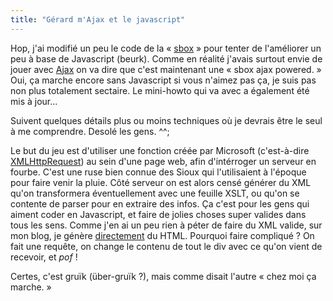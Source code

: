 ```yaml
---
title: "Gérard m'Ajax et le javascript"
---
```


Hop, j'ai modifié un peu le code de la « [sbox](http://cyprio.net/404.html) »
pour tenter de l'améliorer un peu à base de Javascript (beurk). Comme en
réalité j'avais surtout envie de jouer avec
[Ajax](http://fr.wikipedia.org/wiki/AJAX) on va dire que c'est maintenant une «
sbox ajax powered. » Oui, ça marche encore sans Javascript si vous n'aimez pas
ça, je suis pas non plus totalement sectaire. Le mini-howto qui va avec a
également été mis à jour...

Suivent quelques détails plus ou moins techniques où je devrais être le seul à
me comprendre. Desolé les gens. ^^;

Le but du jeu est d'utiliser une fonction créée par Microsoft (c'est-à-dire
[XMLHttpRequest](http://fr.wikipedia.org/wiki/XMLHttpRequest)) au sein d'une
page web, afin d'intérroger un serveur en fourbe. C'est une ruse bien connue
des Sioux qui l'utilisaient à l'époque pour faire venir la pluie. Côté serveur
on est alors censé générer du XML qu'on transformera éventuellement avec une
feuille XSLT, ou qu'on se contente de parser pour en extraire des infos. Ça
c'est pour les gens qui aiment coder en Javascript, et faire de jolies choses
super valides dans tous les sens. Comme j'en ai un peu rien à péter de faire du
XML valide, sur mon blog, je génère [directement](http://cyprio.net/404.html)
du HTML. Pourquoi faire compliqué ? On fait une requête, on change le contenu
de tout le div avec ce qu'on vient de recevoir, et *pof* !

Certes, c'est gruïk (über-gruïk ?), mais comme disait l'autre « chez moi ça
marche. »

